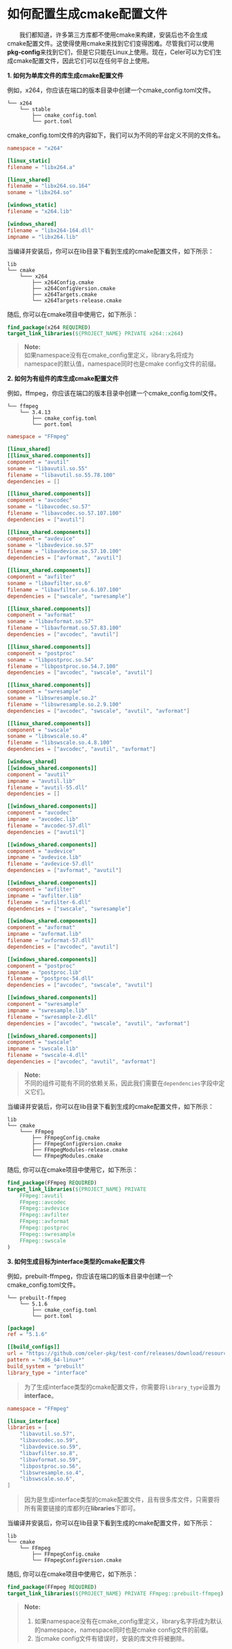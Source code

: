 # 如何配置生成cmake配置文件

&emsp;&emsp;我们都知道，许多第三方库都不使用cmake来构建，安装后也不会生成cmake配置文件。这使得使用cmake来找到它们变得困难。尽管我们可以使用**pkg-config**来找到它们，但是它只能在Linux上使用。现在，Celer可以为它们生成cmake配置文件，因此它们可以在任何平台上使用。

**1. 如何为单库文件的库生成cmake配置文件**

例如，x264，你应该在端口的版本目录中创建一个cmake_config.toml文件。

```
└── x264
    └── stable  
        ├── cmake_config.toml
        └── port.toml
```

cmake_config.toml文件的内容如下，我们可以为不同的平台定义不同的文件名。

```toml
namespace = "x264"

[linux_static]
filename = "libx264.a"

[linux_shared]
filename = "libx264.so.164"
soname = "libx264.so"

[windows_static]
filename = "x264.lib"

[windows_shared]
filename = "libx264-164.dll"
impname = "libx264.lib"

```

当编译并安装后，你可以在lib目录下看到生成的cmake配置文件，如下所示：

```
lib
└── cmake
    └─── x264
        ├── x264Config.cmake
        ├── x264ConfigVersion.cmake
        ├── x264Targets.cmake
        └── x264Targets-release.cmake
```

随后, 你可以在cmake项目中使用它，如下所示：

```cmake
find_package(x264 REQUIRED)
target_link_libraries(${PROJECT_NAME} PRIVATE x264::x264)
```

> **Note:**  
> 如果namespace没有在cmake_config里定义，library名将成为namespace的默认值，namespace同时也是cmake config文件的前缀。

**2. 如何为有组件的库生成cmake配置文件**

例如，ffmpeg，你应该在端口的版本目录中创建一个cmake_config.toml文件。

```
└── ffmpeg
    └── 3.4.13
        ├── cmake_config.toml
        └── port.toml
```

```toml
namespace = "FFmpeg"

[linux_shared]
[[linux_shared.components]]
component = "avutil"
soname = "libavutil.so.55"
filename = "libavutil.so.55.78.100"
dependencies = []

[[linux_shared.components]]
component = "avcodec"
soname = "libavcodec.so.57"
filename = "libavcodec.so.57.107.100"
dependencies = ["avutil"]

[[linux_shared.components]]
component = "avdevice"
soname = "libavdevice.so.57"
filename = "libavdevice.so.57.10.100"
dependencies = ["avformat", "avutil"]

[[linux_shared.components]]
component = "avfilter"
soname = "libavfilter.so.6"
filename = "libavfilter.so.6.107.100"
dependencies = ["swscale", "swresample"]

[[linux_shared.components]]
component = "avformat"
soname = "libavformat.so.57"
filename = "libavformat.so.57.83.100"
dependencies = ["avcodec", "avutil"]

[[linux_shared.components]]
component = "postproc"
soname = "libpostproc.so.54"
filename = "libpostproc.so.54.7.100"
dependencies = ["avcodec", "swscale", "avutil"]

[[linux_shared.components]]
component = "swresample"
soname = "libswresample.so.2"
filename = "libswresample.so.2.9.100"
dependencies = ["avcodec", "swscale", "avutil", "avformat"]

[[linux_shared.components]]
component = "swscale"
soname = "libswscale.so.4"
filename = "libswscale.so.4.8.100"
dependencies = ["avcodec", "avutil", "avformat"]

[windows_shared]
[[windows_shared.components]]
component = "avutil"
impname = "avutil.lib"
filename = "avutil-55.dll"
dependencies = []

[[windows_shared.components]]
component = "avcodec"
impname = "avcodec.lib"
filename = "avcodec-57.dll"
dependencies = ["avutil"]

[[windows_shared.components]]
component = "avdevice"
impname = "avdevice.lib"
filename = "avdevice-57.dll"
dependencies = ["avformat", "avutil"]

[[windows_shared.components]]
component = "avfilter"
impname = "avfilter.lib"
filename = "avfilter-6.dll"
dependencies = ["swscale", "swresample"]

[[windows_shared.components]]
component = "avformat"
impname = "avformat.lib"
filename = "avformat-57.dll"
dependencies = ["avcodec", "avutil"]

[[windows_shared.components]]
component = "postproc"
impname = "postproc.lib"
filename = "postproc-54.dll"
dependencies = ["avcodec", "swscale", "avutil"]

[[windows_shared.components]]
component = "swresample"
impname = "swresample.lib"
filename = "swresample-2.dll"
dependencies = ["avcodec", "swscale", "avutil", "avformat"]

[[windows_shared.components]]
component = "swscale"
impname = "swscale.lib"
filename = "swscale-4.dll"
dependencies = ["avcodec", "avutil", "avformat"]
```

> **Note:**  
> 不同的组件可能有不同的依赖关系，因此我们需要在`dependencies`字段中定义它们。

当编译并安装后，你可以在lib目录下看到生成的cmake配置文件，如下所示：

```
lib
└── cmake
    └─── FFmpeg
        ├── FFmpegConfig.cmake
        ├── FFmpegConfigVersion.cmake
        ├── FFmpegModules-release.cmake
        └── FFmpegModules.cmake
```
随后, 你可以在cmake项目中使用它，如下所示：

```cmake
find_package(FFmpeg REQUIRED)
target_link_libraries(${PROJECT_NAME} PRIVATE
    FFmpeg::avutil
    FFmpeg::avcodec
    FFmpeg::avdevice
    FFmpeg::avfilter
    FFmpeg::avformat
    FFmpeg::postproc
    FFmpeg::swresample
    FFmpeg::swscale
)
```

**3. 如何生成目标为interface类型的cmake配置文件**

例如，prebuilt-ffmpeg，你应该在端口的版本目录中创建一个cmake_config.toml文件。

```
└── prebuilt-ffmpeg
    └── 5.1.6
        ├── cmake_config.toml
        └── port.toml
```

```toml
[package]
ref = "5.1.6"

[[build_configs]]
url = "https://github.com/celer-pkg/test-conf/releases/download/resource/prebuilt-ffmpeg@5.1.6@x86_64-linux.tar.gz"
pattern = "x86_64-linux*"
build_system = "prebuilt"
library_type = "interface"
```
> 为了生成interface类型的cmake配置文件，你需要将`library_type`设置为**interface**。

```toml
namespace = "FFmpeg"

[linux_interface]
libraries = [
    "libavutil.so.57",
    "libavcodec.so.59",
    "libavdevice.so.59",
    "libavfilter.so.8",
    "libavformat.so.59",
    "libpostproc.so.56",
    "libswresample.so.4",
    "libswscale.so.6",
]
```

> 因为是生成interface类型的cmake配置文件，且有很多库文件，只需要将所有需要链接的库都列在**libraries**下即可。

当编译并安装后，你可以在lib目录下看到生成的cmake配置文件，如下所示：

```
lib
└── cmake
    └── FFmpeg
        ├── FFmpegConfig.cmake
        └── FFmpegConfigVersion.cmake
```

随后, 你可以在cmake项目中使用它，如下所示：

```cmake
find_package(FFmpeg REQUIRED)
target_link_libraries(${PROJECT_NAME} PRIVATE FFmpeg::prebuilt-ffmpeg)
```

> **Note:**  
> 1. 如果namespace没有在cmake_config里定义，library名字将成为默认的namespace，namespace同时也是cmake config文件的前缀。  
> 2. 当cmake config文件有错误时，安装的库文件将被删除。
